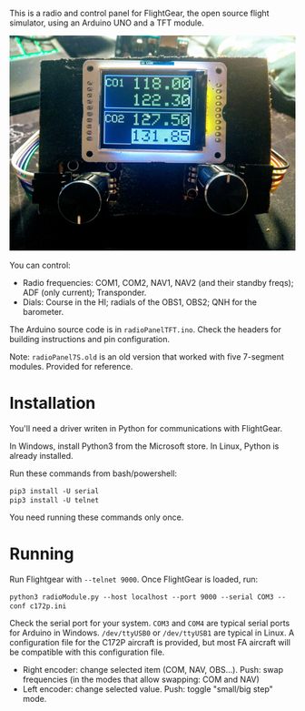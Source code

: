 This is a radio and control panel for FlightGear, the open source flight simulator, using an Arduino UNO and a TFT module.

![](./panel.jpg)

You can control:

- Radio frequencies: COM1, COM2, NAV1, NAV2 (and their standby freqs); ADF (only current); Transponder.
- Dials: Course in the HI; radials of the OBS1, OBS2; QNH for the barometer.

The Arduino source code is in `radioPanelTFT.ino`. Check the headers for building instructions and pin configuration.

Note: `radioPanel7S.old` is an old version that worked with five 7-segment modules. Provided for reference.

# Installation

You'll need a driver writen in Python for communications with FlightGear.

In Windows, install Python3 from the Microsoft store. In Linux, Python is already installed.

Run these commands from bash/powershell:

```
pip3 install -U serial
pip3 install -U telnet
```

You need running these commands only once.

# Running

Run Flightgear with `--telnet 9000`. Once FlightGear is loaded, run:

```
python3 radioModule.py --host localhost --port 9000 --serial COM3 --conf c172p.ini
```

Check the serial port for your system. `COM3` and `COM4` are typical serial ports for Arduino in Windows.
`/dev/ttyUSB0` or `/dev/ttyUSB1` are typical in Linux. A configuration file for the C172P aircraft is provided,
but most FA aircraft will be compatible with this configuration file.

- Right encoder: change selected item (COM, NAV, OBS...). Push: swap frequencies (in the modes that allow swapping: COM and NAV)
- Left encoder: change selected value. Push: toggle "small/big step" mode.